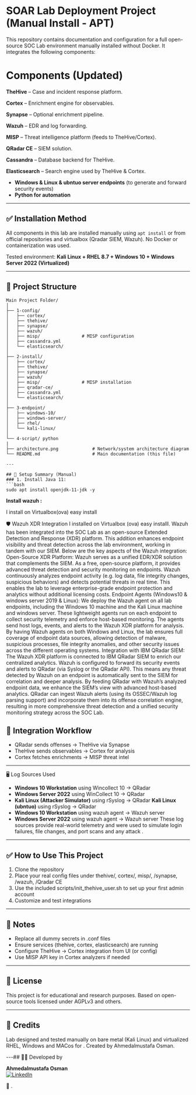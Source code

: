 # SOAR Lab Deployment Project (Manual Install - APT)

This repository contains documentation and configuration for a full open-source SOC Lab environment manually installed without Docker. It integrates the following components:


# Components (Updated)
**TheHive** – Case and incident response platform.

**Cortex** – Enrichment engine for observables.

**Synapse** – Optional enrichment pipeline.

**Wazuh** – EDR and log forwarding.

**MISP** – Threat intelligence platform (feeds to TheHive/Cortex).

**QRadar CE** – SIEM solution.

**Cassandra** – Database backend for TheHive.

**Elasticsearch** – Search engine used by TheHive & Cortex.
- **Windows & Linux & ubntuo server endpoints** (to generate and forward security events)
- **Python for automation**
---

## ✅ Installation Method
All components in this lab are installed manually using `apt install` or from official repositories and virtualbox (Qradar SIEM, Wazuh). No Docker or containerization was used.

Tested environment: **Kali Linux + RHEL 8.7 + Windows 10 + Windows Server 2022 (Virtualized)**

---

## 📂 Project Structure

```
Main Project Folder/
│
├── 1-config/                 
│   ├── cortex/               
│   ├── thehive/             
│   ├── synapse/             
│   ├── wazuh/               
│   ├── misp/                # MISP configuration
│   ├── cassandra.yml        
│   └── elasticsearch/       
│
├── 2-install/               
│   ├── cortex/              
│   ├── thehive/             
│   ├── synapse/             
│   ├── wazuh/               
│   ├── misp/                # MISP installation
│   ├── qradar-ce/           
│   ├── cassandra.yml        
│   └── elasticsearch/       
│
├── 3-endpoint/              
│   ├── windows-10/
│   ├── windows-server/
│   ├── rhel/
│   └── kali-linux/
│
└── 4-script/ python 
|
├── architecture.png             # Network/system architecture diagram
└── README.md                    # Main documentation (this file)

---

## 🔧 Setup Summary (Manual)
### 1. Install Java 11:
```bash
sudo apt install openjdk-11-jdk -y
```





**Install wazuh :**

I install on Virtualbox(ova) easy install

🛡️ Wazuh XDR Integration
I installed on Virtualbox (ova) easy installl.
Wazuh has been integrated into the SOC Lab as an open-source Extended Detection and Response (XDR) platform. This addition enhances endpoint visibility and threat detection across the lab environment, working in tandem with our SIEM. Below are the key aspects of the Wazuh integration:
Open-Source XDR Platform: Wazuh serves as a unified EDR/XDR solution that complements the SIEM. As a free, open-source platform, it provides advanced threat detection and security monitoring on endpoints. Wazuh continuously analyzes endpoint activity (e.g. log data, file integrity changes, suspicious behaviors) and detects potential threats in real time. This enables the lab to leverage enterprise-grade endpoint protection and analytics without additional licensing costs.
Endpoint Agents (Windows10 & windows server 2019 & Linux): We deploy the Wazuh agent on all lab endpoints, including the Windows 10 machine and the Kali Linux machine and windows server. These lightweight agents run on each endpoint to collect security telemetry and enforce host-based monitoring. The agents send host logs, events, and alerts to the Wazuh XDR platform for analysis. By having Wazuh agents on both Windows and Linux, the lab ensures full coverage of endpoint data sources, allowing detection of malware, suspicious processes, file integrity anomalies, and other security issues across the different operating systems.
Integration with IBM QRadar SIEM: The Wazuh XDR platform is connected to IBM QRadar SIEM to enrich our centralized analytics. Wazuh is configured to forward its security events and alerts to QRadar (via Syslog or the QRadar API). This means any threat detected by Wazuh on an endpoint is automatically sent to the SIEM for correlation and deeper analysis. By feeding QRadar with Wazuh’s analyzed endpoint data, we enhance the SIEM’s view with advanced host-based analytics. QRadar can ingest Wazuh alerts (using its OSSEC/Wazuh log parsing support) and incorporate them into its offense correlation engine, resulting in more comprehensive threat detection and a unified security monitoring strategy across the SOC Lab.




## 🔗 Integration Workflow
- QRadar sends offenses → TheHive via Synapse
- TheHive sends observables → Cortex for analysis
- Cortex fetches enrichments → MISP threat intel

----------------------------------------------------------------
🖥️ Log Sources Used
- **Windows 10 Workstation** using Wincollect 10 → QRadar
- **Windows Server 2022** using WinCollect 10 → QRadar
- **Kali Linux (Attacker Simulator)** using rSyslog → QRadar
 **Kali Linux (ubntuo)** using rSyslog → QRadar
- **Windows 10 Workstation** using wazuh agent → Wazuh server
- **Windows Server 2022** using wazuh agent → Wazuh server 
These log sources provide real-world telemetry and were used to simulate login failures, file changes, and port scans and any attack .

---

## ✅ How to Use This Project
1. Clone the repository
2. Place your real config files under thehive/, cortex/, misp/, /synapse, /wazuh, /Qradar CE
3. Use the included scripts/init_thehive_user.sh to set up your first admin account
4. Customize and test integrations

---

## 📌 Notes
- Replace all dummy secrets in .conf files
- Ensure services (thehive, cortex, elasticsearch) are running
- Configure TheHive → Cortex integration from UI (or config)
- Use MISP API key in Cortex analyzers if needed

---

## 📝 License
This project is for educational and research purposes.
Based on open-source tools licensed under AGPLv3 and others.

---

## 🙌 Credits
Lab designed and tested manually on bare metal (Kali Linux) and virtualized RHEL, Windows and MACos for .
Created by Ahmedalmustafa Osman.

---## 👨‍💻 Developed by

**Ahmedalmustafa Osman**  
[![LinkedIn](https://img.shields.io/badge/LinkedIn-Connect-blue?style=flat&logo=linkedin)](https://www.linkedin.com/in/ahmed-osman-119224313)


📣 .

